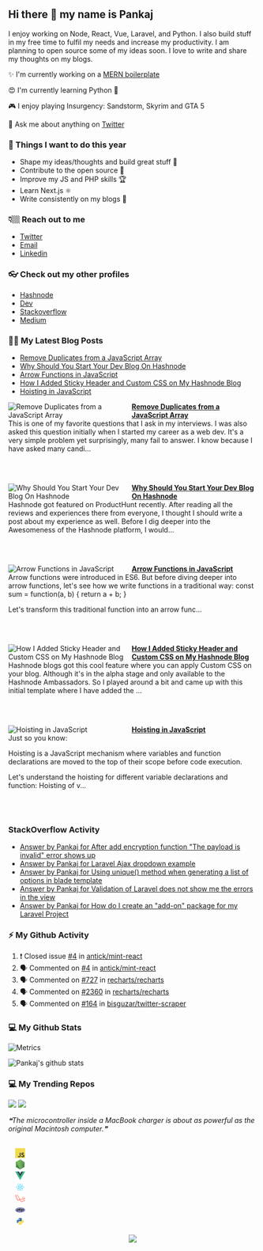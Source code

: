 ## Hi there 👋 my name is Pankaj

I enjoy working on Node, React, Vue, Laravel, and Python. I also build stuff in my free time to fulfil my needs and increase my productivity. I am planning to open source some of my ideas soon. I love to write and share my thoughts on my blogs.

✨ I'm currently working on a [MERN boilerplate](https://github.com/antick/mint)

😍 I'm currently learning Python 🐍

🎮 I enjoy playing Insurgency: Sandstorm, Skyrim and GTA 5

🐤 Ask me about anything on [Twitter](https://twitter.com/PankajSanam)

### 🎯 Things I want to do this year

- Shape my ideas/thoughts and build great stuff 🎨
- Contribute to the open source 🎉
- Improve my JS and PHP skills 🏆
- Learn Next.js ⚛
- Write consistently on my blogs 📝 

### 👇🏼 Reach out to me

- [Twitter](https://twitter.com/PankajSanam)
- [Email](mailto:pankaj@desk.sh)
- [Linkedin](https://www.linkedin.com/in/pankajsanam)

### 👓 Check out my other profiles

- [Hashnode](https://hashnode.com/@pankajsanam)
- [Dev](https://dev.to/pankajsanam)
- [Stackoverflow](https://stackoverflow.com/users/2886381/pankaj)
- [Medium](https://medium.com/@pankajsanam)

### ✍🏻 My Latest Blog Posts

<!-- BLOG-POST-LIST:START -->
- [Remove Duplicates from a JavaScript Array](https://slashism.com/remove-duplicates-from-a-javascript-array)
- [Why Should You Start Your Dev Blog On Hashnode](https://slashism.com/why-should-you-start-your-dev-blog-on-hashnode)
- [Arrow Functions in JavaScript](https://slashism.com/arrow-functions-in-javascript)
- [How I Added Sticky Header and Custom CSS on My Hashnode Blog](https://slashism.com/how-i-added-sticky-header-and-custom-css-on-my-hashnode-blog)
- [Hoisting in JavaScript](https://slashism.com/hoisting-in-javascript)
<!-- BLOG-POST-LIST:END -->

<!-- HASHNODE_BLOG:START -->
<p align="left">
<a href="https://slashism.com/remove-duplicates-from-a-javascript-array" title="Remove Duplicates from a JavaScript Array"><img src="https://cdn.hashnode.com/res/hashnode/image/upload/v1605279155205/I2bkW0uAd.jpeg" alt="Remove Duplicates from a JavaScript Array" width="250px" align="left" /></a>
<a href="https://slashism.com/remove-duplicates-from-a-javascript-array" title="Remove Duplicates from a JavaScript Array"><strong>Remove Duplicates from a JavaScript Array</strong></a>
<br/> This is one of my favorite questions that I ask in my interviews. I was also asked this question initially when I started my career as a web dev.
It's a very simple problem yet surprisingly, many fail to answer. I know because I have asked many candi... </p> <br/> <br/>
<p align="left">
<a href="https://slashism.com/why-should-you-start-your-dev-blog-on-hashnode" title="Why Should You Start Your Dev Blog On Hashnode"><img src="https://cdn.hashnode.com/res/hashnode/image/upload/v1604168209677/G7mSFUHSK.jpeg" alt="Why Should You Start Your Dev Blog On Hashnode" width="250px" align="left" /></a>
<a href="https://slashism.com/why-should-you-start-your-dev-blog-on-hashnode" title="Why Should You Start Your Dev Blog On Hashnode"><strong>Why Should You Start Your Dev Blog On Hashnode</strong></a>
<br/> Hashnode got featured on ProductHunt  recently. After reading all the reviews and experiences there from everyone, I thought I should write a post about my experience as well.
Before I dig deeper into the Awesomeness of the Hashnode platform, I would... </p> <br/> <br/>
<p align="left">
<a href="https://slashism.com/arrow-functions-in-javascript" title="Arrow Functions in JavaScript"><img src="https://cdn.hashnode.com/res/hashnode/image/upload/v1604247515262/OWJwy-gtw.jpeg" alt="Arrow Functions in JavaScript" width="250px" align="left" /></a>
<a href="https://slashism.com/arrow-functions-in-javascript" title="Arrow Functions in JavaScript"><strong>Arrow Functions in JavaScript</strong></a>
<br/> Arrow functions were introduced in ES6. But before diving deeper into arrow functions, let's see how we write functions in a traditional way:
const sum = function(a, b) {
  return a + b;
}

Let's transform this traditional function into an arrow func... </p> <br/> <br/>
<p align="left">
<a href="https://slashism.com/how-i-added-sticky-header-and-custom-css-on-my-hashnode-blog" title="How I Added Sticky Header and Custom CSS on My Hashnode Blog"><img src="https://cdn.hashnode.com/res/hashnode/image/upload/v1603047372899/uLPrd3Qqu.jpeg" alt="How I Added Sticky Header and Custom CSS on My Hashnode Blog" width="250px" align="left" /></a>
<a href="https://slashism.com/how-i-added-sticky-header-and-custom-css-on-my-hashnode-blog" title="How I Added Sticky Header and Custom CSS on My Hashnode Blog"><strong>How I Added Sticky Header and Custom CSS on My Hashnode Blog</strong></a>
<br/> Hashnode blogs got this cool feature where you can apply Custom CSS on your blog. Although it's in the alpha stage and only available to the Hashnode Ambassadors.
So I played around a bit and came up with this initial template where I have added the ... </p> <br/> <br/>
<p align="left">
<a href="https://slashism.com/hoisting-in-javascript" title="Hoisting in JavaScript"><img src="https://cdn.hashnode.com/res/hashnode/image/upload/v1602436860808/e5c9aM0c2.jpeg" alt="Hoisting in JavaScript" width="250px" align="left" /></a>
<a href="https://slashism.com/hoisting-in-javascript" title="Hoisting in JavaScript"><strong>Hoisting in JavaScript</strong></a>
<br/> Just so you know:


Hoisting is a JavaScript mechanism where variables and function declarations are moved to the top of their scope before code execution.

Let's understand the hoisting for different variable declarations and function:
Hoisting of v... </p> <br/> <br/>
<!-- HASHNODE_BLOG:END -->

### StackOverflow Activity
<!-- STACKOVERFLOW:START -->
- [Answer by Pankaj for After add encryption function "The payload is invalid" error shows up](https://stackoverflow.com/questions/54968437/after-add-encryption-function-the-payload-is-invalid-error-shows-up/55026284#55026284)
- [Answer by Pankaj for Laravel Ajax dropdown example](https://stackoverflow.com/questions/55017659/laravel-ajax-dropdown-example/55018381#55018381)
- [Answer by Pankaj for Using unique() method when generating a list of options in blade template](https://stackoverflow.com/questions/55016464/using-unique-method-when-generating-a-list-of-options-in-blade-template/55017111#55017111)
- [Answer by Pankaj for Validation of Laravel does not show me the errors in the view](https://stackoverflow.com/questions/55009449/validation-of-laravel-does-not-show-me-the-errors-in-the-view/55009727#55009727)
- [Answer by Pankaj for How do I create an "add-on" package for my Laravel Project](https://stackoverflow.com/questions/55008400/how-do-i-create-an-add-on-package-for-my-laravel-project/55008967#55008967)
<!-- STACKOVERFLOW:END -->

### ⚡ My Github Activity

<!--START_SECTION:activity-->
1. ❗️ Closed issue [#4](https://github.com/antick/mint-react/issues/4) in [antick/mint-react](https://github.com/antick/mint-react)
2. 🗣 Commented on [#4](https://github.com/antick/mint-react/issues/4) in [antick/mint-react](https://github.com/antick/mint-react)
3. 🗣 Commented on [#727](https://github.com/recharts/recharts/issues/727) in [recharts/recharts](https://github.com/recharts/recharts)
4. 🗣 Commented on [#2360](https://github.com/recharts/recharts/issues/2360) in [recharts/recharts](https://github.com/recharts/recharts)
5. 🗣 Commented on [#164](https://github.com/bisguzar/twitter-scraper/issues/164) in [bisguzar/twitter-scraper](https://github.com/bisguzar/twitter-scraper)
<!--END_SECTION:activity-->

### 💻 My Github Stats

![Metrics](https://metrics.lecoq.io/antick?template=classic&pagespeed=1&languages=1&isocalendar=1&followup=1&pagespeed.detailed=true&pagespeed.screenshot=false&isocalendar.duration=half-year&config.timezone=Asia%2FCalcutta)

![Pankaj's github stats](https://github-readme-stats.vercel.app/api?username=antick&show_icons=true&count_private=true&hide=stars&include_all_commits=true&theme=vue)

### 💻 My Trending Repos

![](https://github-readme-stats.vercel.app/api/pin/?username=antick&repo=mint-react&bg_color=45,ac3cad,2ea9ab&title_color=fff&text_color=fff)
![](https://github-readme-stats.vercel.app/api/pin/?username=antick&repo=mint-express&bg_color=45,fc00ff,00dbde&title_color=fff&text_color=fff)

<!--STARTS_HERE_QUOTE_README-->
<i>❝The microcontroller inside a MacBook charger is about as powerful as the original Macintosh computer.❞</i>
<!--ENDS_HERE_QUOTE_README-->

<code>
  <img height="20" src="https://raw.githubusercontent.com/github/explore/80688e429a7d4ef2fca1e82350fe8e3517d3494d/topics/javascript/javascript.png">
  <img height="20" src="https://raw.githubusercontent.com/github/explore/80688e429a7d4ef2fca1e82350fe8e3517d3494d/topics/nodejs/nodejs.png">
  <img height="20" src="https://raw.githubusercontent.com/github/explore/80688e429a7d4ef2fca1e82350fe8e3517d3494d/topics/vue/vue.png">
  <img height="20" src="https://raw.githubusercontent.com/github/explore/80688e429a7d4ef2fca1e82350fe8e3517d3494d/topics/react/react.png">
  <img height="20" src="https://raw.githubusercontent.com/github/explore/80688e429a7d4ef2fca1e82350fe8e3517d3494d/topics/laravel/laravel.png">
  <img height="20" src="https://raw.githubusercontent.com/github/explore/80688e429a7d4ef2fca1e82350fe8e3517d3494d/topics/php/php.png">
  <img height="20" src="https://raw.githubusercontent.com/github/explore/80688e429a7d4ef2fca1e82350fe8e3517d3494d/topics/python/python.png">
</code>

<p align='center'><img src='https://visitor-badge.laobi.icu/badge?page_id=antick'></p>
